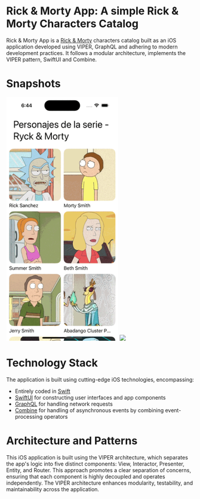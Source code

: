 # Rick & Morty App: A simple Rick & Morty Characters Catalog

Rick & Morty App is a [Rick & Morty](https://rickandmortyapi.com) characters catalog built as an iOS application developed using VIPER, GraphQL and adhering to modern development practices. It follows a modular architecture, implements the VIPER pattern, SwiftUI and Combine.

# Snapshots
<img width="300" width=“500” src="snapshots/snapshot_1.gif"></img>
<img width="300" width=“500” src="snapshots/snapshot_2.gif"></img>

 # Technology Stack
The application is built using cutting-edge iOS technologies, encompassing: 

* Entirely coded in [Swift](https://www.swift.org)
* [SwiftUI](https://developer.apple.com/xcode/swiftui/)  for constructing user interfaces and app components
* [GraphQL](https://www.apollographql.com/docs/ios/) for handling network requests
* [Combine](https://developer.apple.com/documentation/combine) for handling of asynchronous events by combining event-processing operators

# Architecture and Patterns
This iOS application is built using the VIPER architecture, which separates the app's logic into five distinct components: View, Interactor, Presenter, Entity, and Router. This approach promotes a clear separation of concerns, ensuring that each component is highly decoupled and operates independently. The VIPER architecture enhances modularity, testability, and maintainability across the application.
